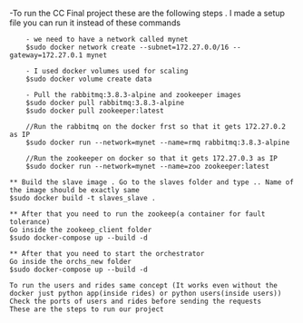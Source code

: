 -To run the CC Final project these are the following steps . 
	I made a setup file you can run it instead of these commands

		- we need to have a network called mynet
		$sudo docker network create --subnet=172.27.0.0/16 --gateway=172.27.0.1 mynet

		- I used docker volumes used for scaling
		$sudo docker volume create data

		- Pull the rabbitmq:3.8.3-alpine and zookeeper images
		$sudo docker pull rabbitmq:3.8.3-alpine
		$sudo docker pull zookeeper:latest

		//Run the rabbitmq on the docker frst so that it gets 172.27.0.2 as IP	
		$sudo docker run --network=mynet --name=rmq rabbitmq:3.8.3-alpine
	
		//Run the zookeeper on docker so that it gets 172.27.0.3 as IP
		$sudo docker run --network=mynet --name=zoo zookeeper:latest
	
	** Build the slave image . Go to the slaves folder and type .. Name of the image should be exactly same
	$sudo docker build -t slaves_slave .

	** After that you need to run the zookeep(a container for fault tolerance)
	Go inside the zookeep_client folder
	$sudo docker-compose up --build -d

	** After that you need to start the orchestrator
	Go inside the orchs_new folder
	$sudo docker-compose up --build -d

	To run the users and rides same concept (It works even without the docker just python app(inside rides) or python users(inside users))
	Check the ports of users and rides before sending the requests
	These are the steps to run our project
	

	
